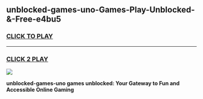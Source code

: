 
## unblocked-games-uno-Games-Play-Unblocked-&-Free-e4bu5
<h3>
<a href="https://premium76.site?title=unblocked-games-uno&ref=24A">CLICK TO PLAY</a></h3>
<hr>

<h3>
<a href="https://premium76.site?title=unblocked-games-uno&ref=24A">CLICK 2 PLAY</a>
  
</h3>

<a href="https://premium76.site?title=unblocked-games-uno&ref=24A"><img src="https://clearcache.store/games.png"></a>


**unblocked-games-uno games unblocked: Your Gateway to Fun and Accessible Online Gaming**

